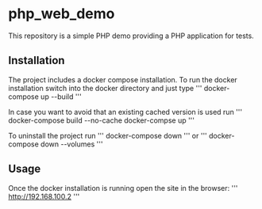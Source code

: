 # php_web_demo

This repository is a simple PHP demo providing a PHP application for tests.

## Installation

The project includes a docker compose installation.
To run the docker installation switch into the docker directory and just type
'''
docker-compose up --build
'''

In case you want to avoid that an existing cached version is used run
'''
docker-compose build --no-cache
docker-compse up
'''

To uninstall the project run
'''
docker-compose down
''' 
or
'''
docker-compose down --volumes
'''

## Usage
Once the docker installation is running open the site in the browser:
'''
http://192.168.100.2
'''
